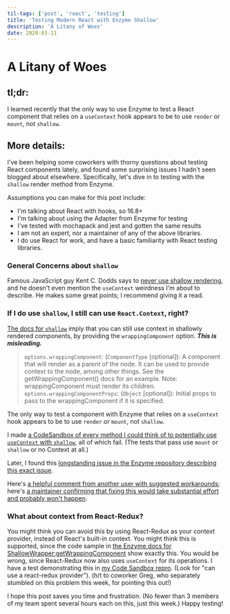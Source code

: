 ```yaml
---
til-tags: ['post', 'react', 'testing']
title: 'Testing Modern React with Enzyme Shallow'
description: 'A Litany of Woes'
date: 2020-03-11
---
```


# A Litany of Woes

## tl;dr: 
I learned recently that the only way to use Enzyme to test a React component that relies on a `useContext` hook appears to be to use `render` or `mount`, not `shallow`.

## More details:
I've been helping some coworkers with thorny questions about testing React components lately, and found some surprising issues I hadn't seen blogged about elsewhere. Specifically, let's dive in to testing with the `shallow` render method from Enzyme.

Assumptions you can make for this post include: 
- I'm talking about React with hooks, so 16.8+
- I'm talking about using the Adapter from Enzyme for testing
- I've tested with mochapack and jest and gotten the same results
- I am not an expert, nor a maintainer of any of the above libraries. 
- I do use React for work, and have a basic familiarity with React testing libraries.

### General Concerns about `shallow`
Famous JavaScript guy Kent C. Dodds says to [never use shallow rendering](https://kentcdodds.com/blog/why-i-never-use-shallow-rendering), and he doesn't even mention the `useContext` weirdness I'm about to describe. He makes some great points; I recommend giving it a read.

### If I do use `shallow`, I still can use `React.Context`, right?

[The docs for `shallow`](https://enzymejs.github.io/enzyme/docs/api/shallow.html) imply that you can still use context in shallowly rendered components, by providing the `wrappingComponent` option. ***This is misleading.***

> `options.wrappingComponent`: (`ComponentType` [optional]): A component that will render as a parent of the node. It can be used to provide context to the node, among other things. See the getWrappingComponent() docs for an example. Note: wrappingComponent must render its children.
> `options.wrappingComponentProps`: (`Object` [optional]): Initial props to pass to the wrappingComponent if it is specified.

The only way to test a component with Enzyme that relies on a `useContext` hook appears to be to use `render` or `mount`, not `shallow`.

I made [a CodeSandbox of every method I could think of to potentially use `useContext` with `shallow`](https://codesandbox.io/s/priceless-driscoll-j45bv), all of which fail. (The tests that pass use `mount` or `shallow` or no Context at all.)

Later, I found this [longstanding issue in the Enzyme repository describing this exact issue](https://github.com/enzymejs/enzyme/issues/2176). 

Here's [a helpful comment from another user with suggested workarounds](https://github.com/enzymejs/enzyme/issues/2176#issuecomment-532361526); 
here's [a maintainer confirming that fixing this would take substantial effort and probably won't happen](https://github.com/enzymejs/enzyme/issues/2176#issuecomment-532461718). 

### What about context from React-Redux?
You might think you can avoid this by using React-Redux as your context provider, instead of React's built-in context. You might think this is supported, since the code sample in [the Enzyme docs for ShallowWrapper:getWrappingComponent](https://enzymejs.github.io/enzyme/docs/api/ShallowWrapper/getWrappingComponent.html) show exactly this. You would be wrong, since React-Redux now also uses `useContext` for its operations. I have a test demonstrating this in [my Code Sandbox repro](https://codesandbox.io/s/priceless-driscoll-j45bv). (Look for "can use a react-redux provider"). (h/t to coworker Greg, who separately stumbled on this problem this week, for pointing this out!)

I hope this post saves you time and frustration. (No fewer than 3 members of my team spent several hours each on this, just this week.) Happy testing!